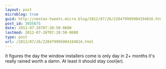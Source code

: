 ```yaml
---
layout: post
microblog: true
guid: http://vmstan-tweets.micro.blog/2012/07/26/228479995004194816.html
post_id: 3035675
date: 2012-07-26T07:20:50-0600
lastmod: 2012-07-26T07:20:50-0600
type: post
url: /2012/07/26/228479995004194816.html
---
```

It figures the day the window installers come is only day in 2+ months it's really rained worth a damn. At least it should stay cool(er).
